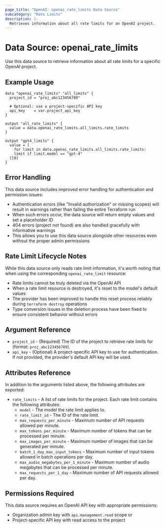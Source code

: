 ```yaml
---
page_title: "OpenAI: openai_rate_limits Data Source"
subcategory: "Rate Limits"
description: |-
  Retrieves information about all rate limits for an OpenAI project.
---
```


# Data Source: openai_rate_limits

Use this data source to retrieve information about all rate limits for a specific OpenAI project.

## Example Usage

```hcl
data "openai_rate_limits" "all_limits" {
  project_id = "proj_abc123456789"
  
  # Optional: use a project-specific API key
  api_key    = var.project_api_key
}

output "all_rate_limits" {
  value = data.openai_rate_limits.all_limits.rate_limits
}

output "gpt4_limits" {
  value = [
    for limit in data.openai_rate_limits.all_limits.rate_limits:
    limit if limit.model == "gpt-4"
  ][0]
}
```

## Error Handling

This data source includes improved error handling for authentication and permission issues:

- Authentication errors (like "Invalid authorization" or missing scopes) will result in warnings rather than failing the entire Terraform run
- When such errors occur, the data source will return empty values and set a placeholder ID
- 404 errors (project not found) are also handled gracefully with informative warnings
- This allows you to use this data source alongside other resources even without the proper admin permissions

## Rate Limit Lifecycle Notes

While this data source only reads rate limit information, it's worth noting that when using the corresponding `openai_rate_limit` resource:

- Rate limits cannot be truly deleted via the OpenAI API
- When a rate limit resource is destroyed, it's reset to the model's default values
- The provider has been improved to handle this reset process reliably during `terraform destroy` operations
- Type conversion issues in the deletion process have been fixed to ensure consistent behavior without errors

## Argument Reference

* `project_id` - (Required) The ID of the project to retrieve rate limits for (format: `proj_abc123456789`).
* `api_key` - (Optional) A project-specific API key to use for authentication. If not provided, the provider's default API key will be used.

## Attributes Reference

In addition to the arguments listed above, the following attributes are exported:

* `rate_limits` - A list of rate limits for the project. Each rate limit contains the following attributes:
  * `model` - The model the rate limit applies to.
  * `rate_limit_id` - The ID of the rate limit.
  * `max_requests_per_minute` - Maximum number of API requests allowed per minute.
  * `max_tokens_per_minute` - Maximum number of tokens that can be processed per minute.
  * `max_images_per_minute` - Maximum number of images that can be generated per minute.
  * `batch_1_day_max_input_tokens` - Maximum number of input tokens allowed in batch operations per day.
  * `max_audio_megabytes_per_1_minute` - Maximum number of audio megabytes that can be processed per minute.
  * `max_requests_per_1_day` - Maximum number of API requests allowed per day.

## Permissions Required

This data source requires an OpenAI API key with appropriate permissions:
* Organization admin key with `api.management.read` scope or
* Project-specific API key with read access to the project 